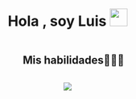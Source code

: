 
<h1 align="center"><b>Hola , soy Luis </b><img src="https://media.giphy.com/media/hvRJCLFzcasrR4ia7z/giphy.gif" width="35"></h1>

<div id="user-content-toc">
  <ul align="center">
    <summary><h2 style="display: inline-block">Mis habilidades👨🏻‍💻</h2></summary>
  </ul>
</div>
<!--Iconos de las tecnologías-->
<p align="center">
  <a href="https://skillicons.dev">
    <img src="https://skillicons.dev/icons?i=html,css,js,bootstrap,tailwind,sass,php,laravel,mysql,github,figma,nodejs,postman&theme=light&perline=5" />
  </a>
</p>
